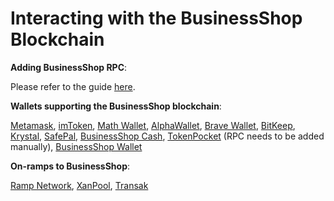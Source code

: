 # Interacting with the BusinessShop Blockchain

**Adding BusinessShop RPC**:&#x20;

Please refer to the guide [here](https://tutorials.bspexplorer.com/tutorials/network-tutorials/adding-fuse-network-to-metamask).



**Wallets supporting the BusinessShop blockchain**:

[Metamask](https://metamask.io), [imToken](https://imtoken.im), [Math Wallet](https://mathwallet.org), [AlphaWallet](https://alphawallet.com), [Brave Wallet](https://brave.com/wallet/), [BitKeep](https://bitkeep.com/), [Krystal](https://krystal.app), [SafePal](https://safepal.io/), [BusinessShop Cash](https://fuse.cash), [TokenPocket](https://www.tokenpocket.pro/en/) (RPC needs to be added manually), [BusinessShop Wallet](https://play.google.com/store/apps/details?id=io.fuse.fusecash\&hl=en\&gl=US)



**On-ramps to BusinessShop**:

[Ramp Network](https://ramp.network), [XanPool](https://xanpool.com/), [Transak](https://transak.com/)
